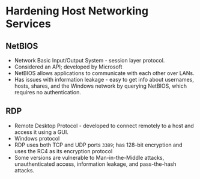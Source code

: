 # Hardening Host Networking Services

## NetBIOS

* Network Basic Input/Output System - session layer protocol.
* Considered an API; developed by Microsoft
* NetBIOS allows applications to communicate with each other over LANs.
* Has issues with information leakage - easy to get info about usernames, hosts, shares, and the Windows network by querying NetBIOS, which requires no authentication.

## RDP

* Remote Desktop Protocol - developed to connect remotely to a host and access it using a GUI.
* Windows protocol
* RDP uses both TCP and UDP ports `3389`; has 128-bit encryption and uses the RC4 as its encryption protocol
* Some versions are vulnerable to Man-in-the-Middle attacks, unauthenticated access, information leakage, and pass-the-hash attacks.



